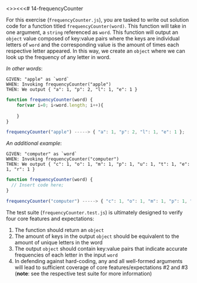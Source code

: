 <>><<<# 14-frequencyCounter

For this exercise (`frequencyCounter.js`), you are tasked to write out solution code for a function titled `frequencyCounter(word)`. This function will take in one argument, a `string` referenced as `word`. This function will output an `object` value composed of key:value pairs where the keys are individual letters of `word` and the corresponding value is the amount of times each respective letter appeared. In this way, we create an `object` where we can look up the frequency of any letter in word.

_In other words_:

```
GIVEN: "apple" as `word`
WHEN: Invoking frequencyCounter("apple")
THEN: We output { "a": 1, "p": 2, "l": 1, "e": 1 }
```

```js
function frequencyCounter(word) {
	for(var i=0; i<word.length; i++){
		
	}
}

frequencyCounter("apple") -----> { "a": 1, "p": 2, "l": 1, "e": 1 };
```

_An additional example_:

```
GIVEN: "computer" as `word`
WHEN: Invoking frequencyCounter("computer")
THEN: We output { "c": 1, "o": 1, "m": 1, "p": 1, "u": 1, "t": 1, "e": 1, "r": 1 }
```

```js
function frequencyCounter(word) {
  // Insert code here;
}

frequencyCounter("computer") -----> { "c": 1, "o": 1, "m": 1, "p": 1, "u": 1, "t": 1, "e": 1, "r": 1 };
```

The test suite (`frequencyCounter.test.js`) is ultimately designed to verify four core features and expectations:

1) The function should return an `object`
2) The amount of keys in the output `object` should be equivalent to the amount of unique letters in the word
3) The output `object` should contain key:value pairs that indicate accurate frequencies of each letter in the input `word`
4) In defending against hard-coding, any and all well-formed arguments will lead to sufficient coverage of core features/expectations #2 and #3 (**note**: see the respective test suite for more information)